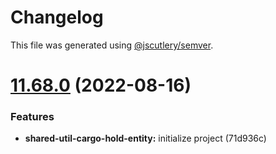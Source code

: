 # Changelog

This file was generated using [@jscutlery/semver](https://github.com/jscutlery/semver).

# [11.68.0](https://github.com/brandingbrand/flagship/compare/v11.67.0...v11.68.0) (2022-08-16)


### Features

* **shared-util-cargo-hold-entity:** initialize project (71d936c)
